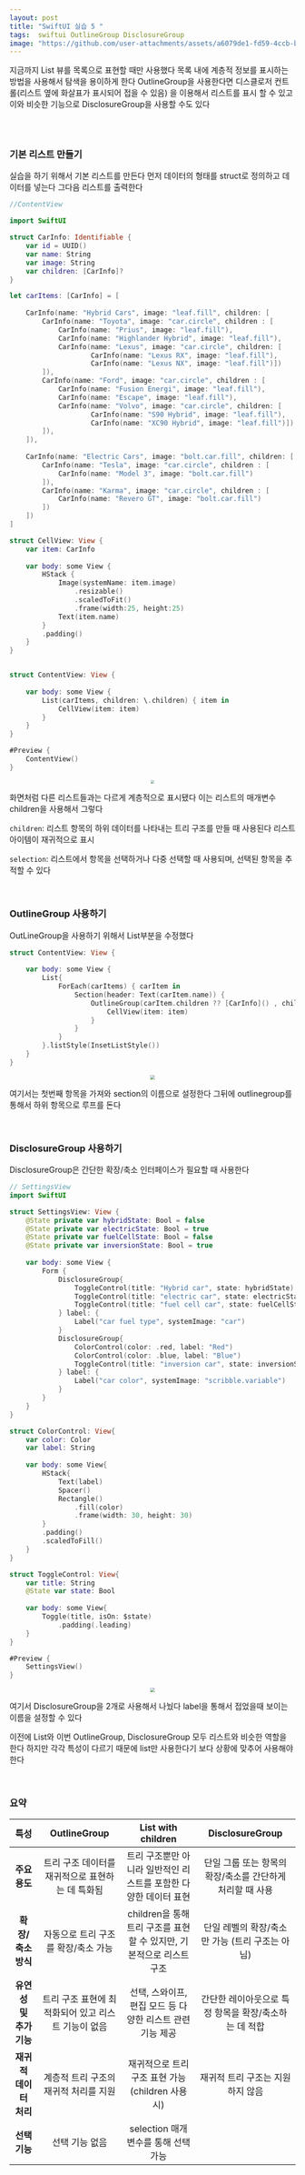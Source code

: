 ```yaml
---
layout: post
title: "SwiftUI 실습 5 "
tags:  swiftui OutlineGroup DisclosureGroup
image: "https://github.com/user-attachments/assets/a6079de1-fd59-4ccb-b8e9-1de6e7a94969"
---
```


지금까지 List 뷰를 목록으로 표현할 때만 사용했다 목록 내에 계층적 정보를 표시하는 방법을 사용해서 탐색을 용이하게 한다 OutlineGroup을 사용한다면 디스클로저 컨트롤(리스트 옆에 화살표가 표시되어 접을 수 있음) 을 이용해서 리스트를 표시 할 수 있고 이와 비슷한 기능으로 DisclosureGroup을 사용할 수도 있다

### &nbsp;

### 기본 리스트 만들기

실습을 하기 위해서 기본 리스트를 만든다 먼저 데이터의 형태를 struct로 정의하고 데이터를 넣는다 그다음 리스트를 출력한다

``` swift
//ContentView

import SwiftUI

struct CarInfo: Identifiable {
    var id = UUID()
    var name: String
    var image: String
    var children: [CarInfo]?
}

let carItems: [CarInfo] = [
    
    CarInfo(name: "Hybrid Cars", image: "leaf.fill", children: [
        CarInfo(name: "Toyota", image: "car.circle", children : [
            CarInfo(name: "Prius", image: "leaf.fill"),
            CarInfo(name: "Highlander Hybrid", image: "leaf.fill"),
            CarInfo(name: "Lexus", image: "car.circle", children: [
                    CarInfo(name: "Lexus RX", image: "leaf.fill"),
                    CarInfo(name: "Lexus NX", image: "leaf.fill")])
        ]),
        CarInfo(name: "Ford", image: "car.circle", children : [
            CarInfo(name: "Fusion Energi", image: "leaf.fill"),
            CarInfo(name: "Escape", image: "leaf.fill"),
            CarInfo(name: "Volvo", image: "car.circle", children: [
                    CarInfo(name: "S90 Hybrid", image: "leaf.fill"),
                    CarInfo(name: "XC90 Hybrid", image: "leaf.fill")])
        ]),
    ]),
    
    CarInfo(name: "Electric Cars", image: "bolt.car.fill", children: [
        CarInfo(name: "Tesla", image: "car.circle", children : [
            CarInfo(name: "Model 3", image: "bolt.car.fill")
        ]),
        CarInfo(name: "Karma", image: "car.circle", children : [
            CarInfo(name: "Revero GT", image: "bolt.car.fill")
        ])
    ])
]

struct CellView: View {
    var item: CarInfo
    
    var body: some View {
        HStack {
            Image(systemName: item.image)
                .resizable()
                .scaledToFit()
                .frame(width:25, height:25)
            Text(item.name)
        }
        .padding()
    }
}


struct ContentView: View {
    
    var body: some View {
        List(carItems, children: \.children) { item in
            CellView(item: item)
        }
    }
}

#Preview {
    ContentView()
}
```

<center>
<img src="https://github.com/user-attachments/assets/a6079de1-fd59-4ccb-b8e9-1de6e7a94969" style="zoom:40%;">
</center>

화면처럼 다른 리스트들과는 다르게 계층적으로 표시됐다 이는 리스트의 매개변수 children을 사용해서 그렇다

`children`: 리스트 항목의 하위 데이터를 나타내는 트리 구조를 만들 때 사용된다 리스트 아이템이 재귀적으로 표시

`selection`: 리스트에서 항목을 선택하거나 다중 선택할 때 사용되며, 선택된 항목을 추적할 수 있다

&nbsp;

### OutlineGroup 사용하기

OutLineGroup을 사용하기 위해서 List부분을 수정했다

``` swift
struct ContentView: View {
    
    var body: some View {
        List{
            ForEach(carItems) { carItem in
                Section(header: Text(carItem.name)) {
                    OutlineGroup(carItem.children ?? [CarInfo]() , children: \.children) { item in
                        CellView(item: item)
                    }
                }
            }
        }.listStyle(InsetListStyle())
    }
}
```

<center>
<img src="https://github.com/user-attachments/assets/fba8494c-a4d0-42a6-be0b-24f12a4aaa1d" style="zoom:50%;">
</center>

여기서는 첫번째 항목을 가져와 section의 이름으로 설정한다 그뒤에 outlinegroup를 통해서 하위 항목으로 루프를 돈다 

&nbsp;

### DisclosureGroup 사용하기

DisclosureGroup은 간단한 확장/축소 인터페이스가 필요할 때 사용한다

``` swift
// SettingsView
import SwiftUI

struct SettingsView: View {
    @State private var hybridState: Bool = false
    @State private var electricState: Bool = true
    @State private var fuelCellState: Bool = false
    @State private var inversionState: Bool = true
    
    var body: some View {
        Form {
            DisclosureGroup{
                ToggleControl(title: "Hybrid car", state: hybridState)
                ToggleControl(title: "electric car", state: electricState)
                ToggleControl(title: "fuel cell car", state: fuelCellState)
            } label: {
                Label("car fuel type", systemImage: "car")
            }
            DisclosureGroup{
                ColorControl(color: .red, label: "Red")
                ColorControl(color: .blue, label: "Blue")
                ToggleControl(title: "inversion car", state: inversionState)
            } label: {
                Label("car color", systemImage: "scribble.variable")
            }
        }
    }
}

struct ColorControl: View{
    var color: Color
    var label: String
    
    var body: some View{
        HStack{
            Text(label)
            Spacer()
            Rectangle()
                .fill(color)
                .frame(width: 30, height: 30)
        }
        .padding()
        .scaledToFill()
    }
}

struct ToggleControl: View{
    var title: String
    @State var state: Bool
    
    var body: some View{
        Toggle(title, isOn: $state)
            .padding(.leading)
    }
}

#Preview {
    SettingsView()
}
```

<center>
<img src="https://github.com/user-attachments/assets/3a99e666-f02e-45cd-a3ca-83e6eeab09ea" style="zoom:50%;">
</center>

여기서 DisclosureGroup을 2개로 사용해서 나눴다 label을 통해서 접었을때 보이는 이름을 설정할 수 있다

이전에 List와 이번  OutlineGroup, DisclosureGroup 모두 리스트와 비슷한 역할을 한다 하지만 각각 특성이 다르기 때문에 list만 사용한다기 보다 상황에 맞추어 사용해야한다

&nbsp;

### 요약

|          특성           |                    OutlineGroup                     |                      List with children                      |                      DisclosureGroup                      |
| :---------------------: | :-------------------------------------------------: | :----------------------------------------------------------: | :-------------------------------------------------------: |
|      **주요 용도**      |  트리 구조 데이터를 재귀적으로 표현하는 데 특화됨   | 트리 구조뿐만 아니라 일반적인 리스트를 포함한 다양한 데이터 표현 | 단일 그룹 또는 항목의 확장/축소를 간단하게 처리할 때 사용 |
|   **확장/축소 방식**    |         자동으로 트리 구조를 확장/축소 가능         | children을 통해 트리 구조를 표현할 수 있지만, 기본적으로 리스트 구조 |      단일 레벨의 확장/축소만 가능 (트리 구조는 아님)      |
| **유연성 및 추가 기능** | 트리 구조 표현에 최적화되어 있고 리스트 기능이 없음 |  선택, 스와이프, 편집 모드 등 다양한 리스트 관련 기능 제공   |   간단한 레이아웃으로 특정 항목을 확장/축소하는 데 적합   |
| **재귀적 데이터 처리**  |        계층적 트리 구조의 재귀적 처리를 지원        |      재귀적으로 트리 구조 표현 가능 (children 사용 시)       |             재귀적 트리 구조는 지원하지 않음              |
|      **선택 기능**      |                   선택 기능 없음                    |             selection 매개변수를 통해 선택 가능              |                                                           |

 
